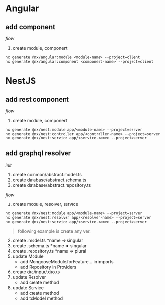 # Angular

## add component
*flow*  
1. create module, component  
```
nx generate @nx/angular:module <module-name> --project=client
nx generate @nx/angular:component <component-name> --project=client
```

# NestJS

## add rest component

*flow* 
1. create module, component  
```
nx generate @nx/nest:module app/<module-name> --project=server
nx generate @nx/nest:controller app/<controller-name> --project=server
nx generate @nx/nest:service app/<service-name> --project=server
```

## add graphql resolver

*init*  
1. create common/abstract.model.ts
2. create database/abstract.schema.ts
3. create database/abstract.repository.ts

*flow*  
1. create module, resolver, service
```
nx generate @nx/nest:module app/<module-name> --project=server
nx generate @nx/nest:resolver app/<resolver-name> --project=server
nx generate @nx/nest:service app/<service-name> --project=server
```

> following example is create any ver.  

2. create <name>.model.ts           *name => singular
3. create <name>.schema.ts          *name => singular
4. create <name>.repository.ts      *name => plural
5. update Module
    - add MongooseModule.forFeature... in imports
    - add Repository in Providers
6. create dto/input/<name>.dto.ts
7. update Resolver  
    - add create method
8. update Service
    - add create method
    - add toModel method

